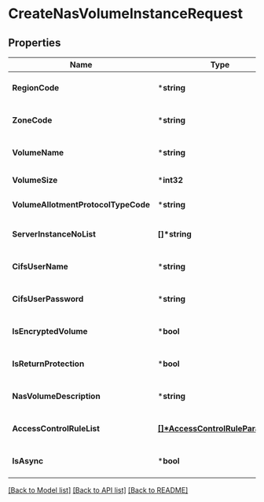 # CreateNasVolumeInstanceRequest

## Properties
Name | Type | Description | Notes
------------ | ------------- | ------------- | -------------
**RegionCode** | ***string** | REGION코드 | [optional] [default to null]
**ZoneCode** | ***string** | ZONE코드 | [optional] [default to null]
**VolumeName** | ***string** | 볼륨이름 | [optional] [default to null]
**VolumeSize** | ***int32** | 볼륨사이즈 | [default to null]
**VolumeAllotmentProtocolTypeCode** | ***string** | 볼륨할당프로토콜유형코드 | [default to null]
**ServerInstanceNoList** | **[]\*string** | 서버인스턴스번호리스트 | [optional] [default to null]
**CifsUserName** | ***string** | CIFS유저이름 | [optional] [default to null]
**CifsUserPassword** | ***string** | CIFS유저비밀번호 | [optional] [default to null]
**IsEncryptedVolume** | ***bool** | 볼륨암호화여부 | [optional] [default to null]
**IsReturnProtection** | ***bool** | 반납보호여부 | [optional] [default to null]
**NasVolumeDescription** | ***string** | NAS볼륨설명 | [optional] [default to null]
**AccessControlRuleList** | **[[]\*AccessControlRuleParameter](AccessControlRuleParameter.md)** | 접근제어Rule리스트 | [optional] [default to null]
**IsAsync** | ***bool** | Async여부 | [optional] [default to null]

[[Back to Model list]](../README.md#documentation-for-models) [[Back to API list]](../README.md#documentation-for-api-endpoints) [[Back to README]](../README.md)


